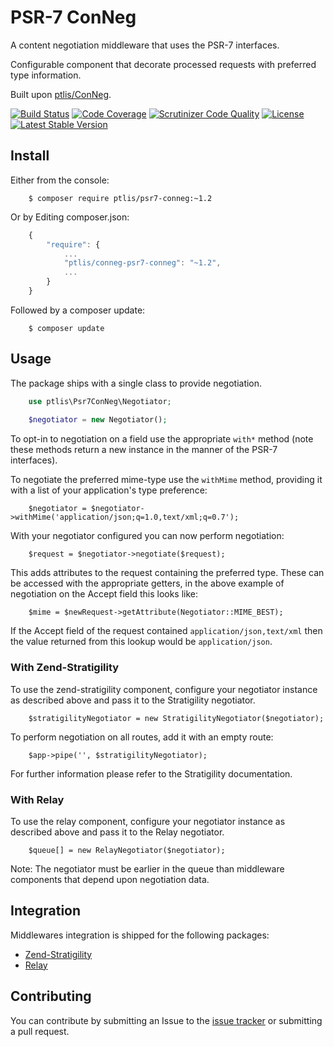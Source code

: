 # PSR-7 ConNeg

A content negotiation middleware that uses the PSR-7 interfaces.

Configurable component that decorate processed requests with preferred type information. 

Built upon [ptlis/ConNeg](https://github.com/ptlis/conneg).

[![Build Status](https://travis-ci.org/ptlis/psr7-conneg.png?branch=master)](https://travis-ci.org/ptlis/psr7-conneg) [![Code Coverage](https://scrutinizer-ci.com/g/ptlis/psr7-conneg/badges/coverage.png?b=master)](https://scrutinizer-ci.com/g/ptlis/psr7-conneg/?branch=master) [![Scrutinizer Code Quality](https://scrutinizer-ci.com/g/ptlis/psr7-conneg/badges/quality-score.png?b=master)](https://scrutinizer-ci.com/g/ptlis/psr7-conneg/?branch=master) [![License](https://img.shields.io/badge/license-MIT-brightgreen.svg)](https://github.com/ptlis/psr7-conneg/blob/master/licence.txt) [![Latest Stable Version](https://poser.pugx.org/ptlis/psr7-conneg/v/stable.png)](https://packagist.org/packages/ptlis/psr7-conneg)

## Install

Either from the console:

```shell
    $ composer require ptlis/psr7-conneg:~1.2
```

Or by Editing composer.json:

```javascript
    {
        "require": {
            ...
            "ptlis/conneg-psr7-conneg": "~1.2",
            ...
        }
    }
```

Followed by a composer update:

```shell
    $ composer update
```

## Usage

The package ships with a single class to provide negotiation. 

```php
    use ptlis\Psr7ConNeg\Negotiator;
    
    $negotiator = new Negotiator();
```

To opt-in to negotiation on a field use the appropriate ```with*``` method (note these methods return a new instance in the manner of the PSR-7 interfaces). 

To negotiate the preferred mime-type use the ```withMime``` method, providing it with a list of your application's type preference:

```
    $negotiator = $negotiator->withMime('application/json;q=1.0,text/xml;q=0.7');
```

With your negotiator configured you can now perform negotiation:

```
    $request = $negotiator->negotiate($request);
```

This adds attributes to the request containing the preferred type. These can be accessed with the appropriate getters, in the above example of negotiation on the Accept field this looks like:

```
    $mime = $newRequest->getAttribute(Negotiator::MIME_BEST);
```

If the Accept field of the request contained ```application/json,text/xml``` then the value returned from this lookup would be ```application/json```.


### With Zend-Stratigility

To use the zend-stratigility component, configure your negotiator instance as described above and pass it to the Stratigility negotiator.

```
    $stratigilityNegotiator = new StratigilityNegotiator($negotiator);
```

To perform negotiation on all routes, add it with an empty route:

```
    $app->pipe('', $stratigilityNegotiator);
```

For further information please refer to the Stratigility documentation.


### With Relay
 
To use the relay component, configure your negotiator instance as described above and pass it to the Relay negotiator.

```
    $queue[] = new RelayNegotiator($negotiator);
```

Note: The negotiator must be earlier in the queue than middleware components that depend upon negotiation data.


## Integration

Middlewares integration is shipped for the following packages:

* [Zend-Stratigility](https://github.com/zendframework/zend-stratigility)
* [Relay](https://github.com/relayphp/Relay.Relay)


## Contributing

You can contribute by submitting an Issue to the [issue tracker](https://github.com/ptlis/psr-7conneg/issues) or submitting a pull request.
